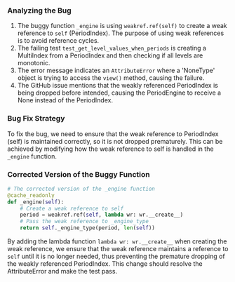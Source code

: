 ### Analyzing the Bug

1. The buggy function `_engine` is using `weakref.ref(self)` to create a weak reference to `self` (PeriodIndex). The purpose of using weak references is to avoid reference cycles.
2. The failing test `test_get_level_values_when_periods` is creating a MultiIndex from a PeriodIndex and then checking if all levels are monotonic.
3. The error message indicates an `AttributeError` where a 'NoneType' object is trying to access the `view()` method, causing the failure.
4. The GitHub issue mentions that the weakly referenced PeriodIndex is being dropped before intended, causing the PeriodEngine to receive a None instead of the PeriodIndex.

### Bug Fix Strategy
To fix the bug, we need to ensure that the weak reference to PeriodIndex (self) is maintained correctly, so it is not dropped prematurely. This can be achieved by modifying how the weak reference to self is handled in the `_engine` function.

### Corrected Version of the Buggy Function
```python
# The corrected version of the _engine function
@cache_readonly
def _engine(self):
    # Create a weak reference to self
    period = weakref.ref(self, lambda wr: wr.__create__)
    # Pass the weak reference to _engine_type
    return self._engine_type(period, len(self))
```

By adding the lambda function `lambda wr: wr.__create__` when creating the weak reference, we ensure that the weak reference maintains a reference to `self` until it is no longer needed, thus preventing the premature dropping of the weakly referenced PeriodIndex. This change should resolve the AttributeError and make the test pass.